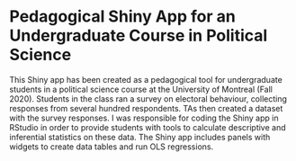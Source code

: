 # Pedagogical Shiny App for an Undergraduate Course in Political Science

This Shiny app has been created as a pedagogical tool for undergraduate students in a political science course at the University of Montreal (Fall 2020). Students in the class ran a survey on electoral behaviour, collecting responses from several hundred respondents. TAs then created a dataset with the survey responses. I was responsible for coding the Shiny app in RStudio in order to provide students with tools to calculate descriptive and inferential statistics on these data. The Shiny app includes panels with widgets to create data tables and run OLS regressions.